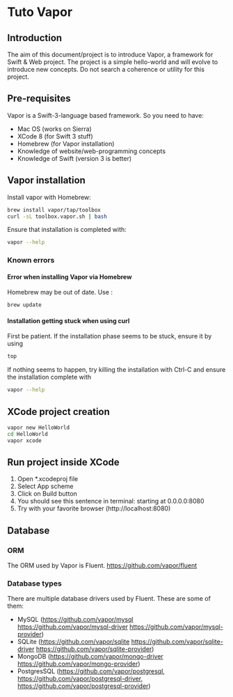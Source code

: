 # Tuto Vapor

## Introduction
The aim of this document/project is to introduce Vapor, a framework for Swift & Web project. The project is a simple hello-world and will evolve to introduce new concepts. Do not search a coherence or utility for this project.

## Pre-requisites
Vapor is a Swift-3-language based framework. So you need to have:
- Mac OS (works on Sierra)
- XCode 8 (for Swift 3 stuff)
- Homebrew (for Vapor installation)
- Knowledge of website/web-programming concepts
- Knowledge of Swift (version 3 is better)

## Vapor installation
Install vapor with Homebrew:
```sh
brew install vapor/tap/toolbox
curl -sL toolbox.vapor.sh | bash
```
Ensure that installation is completed with:
```sh
vapor --help
```

### Known errors
#### Error when installing Vapor via Homebrew ####
Homebrew may be out of date. Use :
```sh
brew update
```

#### Installation getting stuck when using curl
First be patient. If the installation phase seems to be stuck, ensure it by using
```sh
top
```
If nothing seems to happen, try killing the installation with Ctrl-C and ensure the installation complete with
```sh
vapor --help
```

## XCode project creation
```sh
vapor new HelloWorld
cd HelloWorld
vapor xcode
```

## Run project inside XCode
1. Open *.xcodeproj file
2. Select App scheme
3. Click on Build button
4. You should see this sentence in terminal:
starting at 0.0.0.0:8080
5. Try with your favorite browser (http://localhost:8080)

## Database
### ORM
The ORM used by Vapor is Fluent.
https://github.com/vapor/fluent

### Database types
There are multiple database drivers used by Fluent. These are some of them:
- MySQL (https://github.com/vapor/mysql https://github.com/vapor/mysql-driver https://github.com/vapor/mysql-provider)
- SQLite (https://github.com/vapor/sqlite https://github.com/vapor/sqlite-driver https://github.com/vapor/sqlite-provider)
- MongoDB (https://github.com/vapor/mongo-driver https://github.com/vapor/mongo-provider)
- PostgresSQL (https://github.com/vapor/postgresql, https://github.com/vapor/postgresql-driver, https://github.com/vapor/postgresql-provider)


